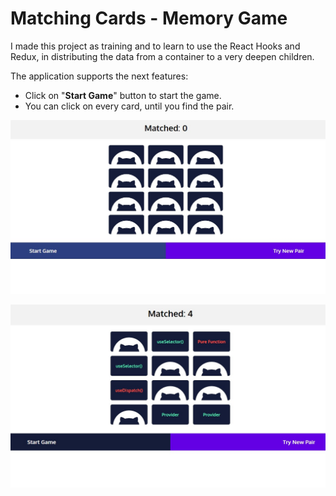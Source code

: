 # Matching Cards - Memory Game

I made this project as training and to learn to use the React Hooks and Redux, in distributing the data from a container to a very deepen children.

The application supports the next features:
+ Click on "**Start Game**" button to start the game.
+ You can click on every card, until you find the pair.


![img](./src/picture1.jpg)

![img](./src/picture2.jpg)